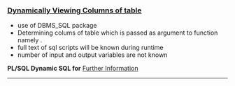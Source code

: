 
### [Dynamically Viewing Columns of table ](https://github.com/qasimovey/sql-scripts/blob/master/dynamically-viewing-columns.sql)
- use of DBMS_SQL package
- Determining colums of table which is passed as argument to function namely .
-  full text of sql scripts will be known during runtime
- number of input and output variables are not known

**PL/SQL Dynamic SQL for** [Further Information](https://docs.oracle.com/cd/E11882_01/appdev.112/e25519/dynamic.htm#LNPLS011)

--------------------------------------------------------
